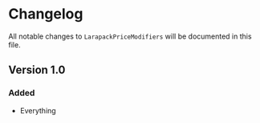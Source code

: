 # Changelog

All notable changes to `LarapackPriceModifiers` will be documented in this file.

## Version 1.0

### Added
- Everything
